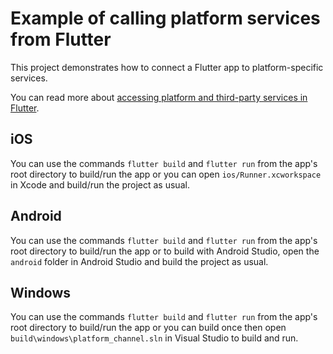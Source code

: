 # Example of calling platform services from Flutter

This project demonstrates how to connect a Flutter app to platform-specific services.

You can read more about
[accessing platform and third-party services in Flutter](https://flutter.dev/platform-channels/).

## iOS
You can use the commands `flutter build` and `flutter run` from the app's root
directory to build/run the app or you can open `ios/Runner.xcworkspace` in Xcode
and build/run the project as usual.

## Android

You can use the commands `flutter build` and `flutter run` from the app's root
directory to build/run the app or to build with Android Studio, open the
`android` folder in Android Studio and build the project as usual.

## Windows
You can use the commands `flutter build` and `flutter run` from the app's root
directory to build/run the app or you can build once then open
`build\windows\platform_channel.sln` in Visual Studio to build and run.
